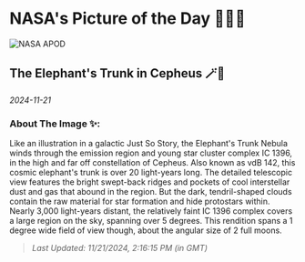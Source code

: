 
# NASA's Picture of the Day 🧑‍🚀💫

  ![NASA APOD](https://apod.nasa.gov/apod/image/2411/LDN1105ElephantTrunk2048.jpg)
  
  ## The Elephant's Trunk in Cepheus 🪄🌌
  
  _2024-11-21_
  
  ### About The Image ✨: 
  
  Like an illustration in a galactic Just So Story, the Elephant's Trunk Nebula winds through the emission region and young star cluster complex IC 1396, in the high and far off constellation of Cepheus. Also known as vdB 142, this cosmic elephant's trunk is over 20 light-years long. The detailed telescopic view features the bright swept-back ridges and pockets of cool interstellar dust and gas that abound in the region. But the dark, tendril-shaped clouds contain the raw material for star formation and hide protostars within. Nearly 3,000 light-years distant, the relatively faint IC 1396 complex covers a large region on the sky, spanning over 5 degrees. This rendition spans a 1 degree wide field of view though, about the angular size of 2 full moons.
  
  
  
  > _Last Updated: 11/21/2024, 2:16:15 PM (in GMT)_
  